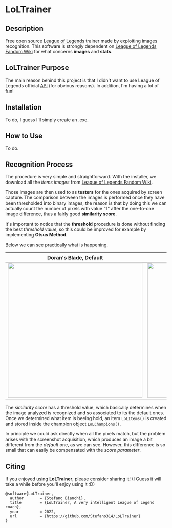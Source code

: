 # LoLTrainer

Description
-----------
Free open source [League of Legends](https://www.leagueoflegends.com/) trainer made by exploiting images recognition.
This software is strongly dependent on 
[League of Legends Fandom Wiki](https://leagueoflegends.fandom.com/wiki/League_of_Legends_Wiki) for what concerns
**images** and **stats**.

LoLTrainer Purpose
------------------
The main reason behind this project is that I didn't want to use League of Legends official
[API](https://developer.riotgames.com/) (for obvious reasons). In addition, I'm having a lot of
fun!

Installation
------------
To do, I guess I'll simply create an .exe.


How to Use
----------
To do.

Recognition Process
-------------------
The procedure is very simple and straightforward. With the installer, we download all the *items images* from [League of Legends Fandom Wiki](https://leagueoflegends.fandom.com/wiki/League_of_Legends_Wiki). 

Those images are then used to as **testers** for the ones acquired by screen capture. The comparison between the images is performed once they have been thresholded into binary images; the reason is that by doing this we can actually count the number of pixels with value "1" after the one-to-one image difference, thus a fairly good **similarity score**.

It's important to notice that the **threshold** procedure is done without finding the best *threshold value*, so this could be improved for example by implementing **Otsus Method**.

Below we can see practically what is happening.

| Doran's Blade, Default      | Doran's Blade, Default Threshold | Doran's Blade, Screenshot     | Doran's Blade, Screnshot Threshold |
| :---:        |    :----:   |          :---: | :---: |
| <img src="https://user-images.githubusercontent.com/79590448/169715691-6a5993fb-724d-46a2-b44a-f32563a5b4cf.png" width="420">      | <img src="https://user-images.githubusercontent.com/79590448/169715725-5a126fce-96cf-4f1f-8d10-4a82ff6ce924.png" width="420">       | <img src="https://user-images.githubusercontent.com/79590448/169715751-062bdd4c-829f-48d8-834b-02f314dba956.png" width="420">   | <img src="https://user-images.githubusercontent.com/79590448/169715755-80acc1c1-76ce-4776-86d5-edb4031a4d52.png" width="420"> |

The *similarity score* has a threshold value, which basically determines when the image analyzed is recognized and so associated to its the default ones.
Once we determined what item is beeing hold, an item ```LoLItems()``` is created and stored inside the champion object ```LoLChampions()```.

In principle we could ask directly when all the pixels match, but the problem arises with the screenshot acquisition, which produces an image a bit different from the *default* one, as we can see. However, this difference is so small that can easily be compensated with the *score parameter*.


Citing
------
If you enjoyed using **LoLTrainer**, please consider sharing it! (I Guess it will take a while before you'll enjoy using it :D)
```
@software{LoLTrainer,
  author       = {Stefano Bianchi},
  title        = {LoLTrainer, A very intelligent League of Legend coach},
  year         = 2022,
  url          = {https://github.com/Stefano314/LoLTrainer}
}
```
